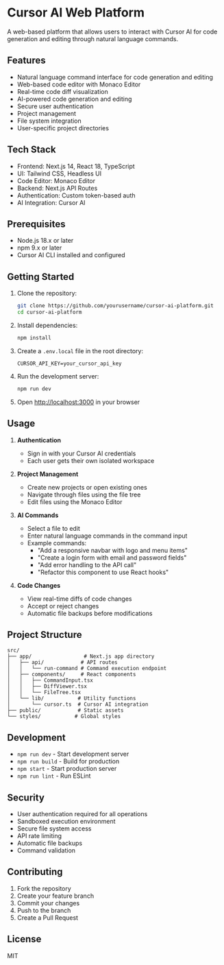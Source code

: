 # Cursor AI Web Platform

A web-based platform that allows users to interact with Cursor AI for code generation and editing through natural language commands.

## Features

- Natural language command interface for code generation and editing
- Web-based code editor with Monaco Editor
- Real-time code diff visualization
- AI-powered code generation and editing
- Secure user authentication
- Project management
- File system integration
- User-specific project directories

## Tech Stack

- Frontend: Next.js 14, React 18, TypeScript
- UI: Tailwind CSS, Headless UI
- Code Editor: Monaco Editor
- Backend: Next.js API Routes
- Authentication: Custom token-based auth
- AI Integration: Cursor AI

## Prerequisites

- Node.js 18.x or later
- npm 9.x or later
- Cursor AI CLI installed and configured

## Getting Started

1. Clone the repository:
   ```bash
   git clone https://github.com/yourusername/cursor-ai-platform.git
   cd cursor-ai-platform
   ```

2. Install dependencies:
   ```bash
   npm install
   ```

3. Create a `.env.local` file in the root directory:
   ```env
   CURSOR_API_KEY=your_cursor_api_key
   ```

4. Run the development server:
   ```bash
   npm run dev
   ```

5. Open [http://localhost:3000](http://localhost:3000) in your browser

## Usage

1. **Authentication**
   - Sign in with your Cursor AI credentials
   - Each user gets their own isolated workspace

2. **Project Management**
   - Create new projects or open existing ones
   - Navigate through files using the file tree
   - Edit files using the Monaco Editor

3. **AI Commands**
   - Select a file to edit
   - Enter natural language commands in the command input
   - Example commands:
     - "Add a responsive navbar with logo and menu items"
     - "Create a login form with email and password fields"
     - "Add error handling to the API call"
     - "Refactor this component to use React hooks"

4. **Code Changes**
   - View real-time diffs of code changes
   - Accept or reject changes
   - Automatic file backups before modifications

## Project Structure

```
src/
├── app/                 # Next.js app directory
│   ├── api/            # API routes
│   │   └── run-command # Command execution endpoint
│   ├── components/     # React components
│   │   ├── CommandInput.tsx
│   │   ├── DiffViewer.tsx
│   │   └── FileTree.tsx
│   └── lib/           # Utility functions
│       └── cursor.ts  # Cursor AI integration
├── public/            # Static assets
└── styles/           # Global styles
```

## Development

- `npm run dev` - Start development server
- `npm run build` - Build for production
- `npm start` - Start production server
- `npm run lint` - Run ESLint

## Security

- User authentication required for all operations
- Sandboxed execution environment
- Secure file system access
- API rate limiting
- Automatic file backups
- Command validation

## Contributing

1. Fork the repository
2. Create your feature branch
3. Commit your changes
4. Push to the branch
5. Create a Pull Request

## License

MIT 